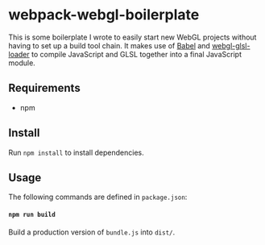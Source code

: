 # webpack-webgl-boilerplate

This is some boilerplate I wrote to easily start new WebGL projects without having to set up a build
tool chain. It makes use of [Babel](https://github.com/babel/babel-loader) and
[webgl-glsl-loader](https://github.com/grieve/webpack-glsl-loader) to compile JavaScript and GLSL
together into a final JavaScript module.

## Requirements

* npm

## Install

Run `npm install` to install dependencies.

## Usage

The following commands are defined in `package.json`:

#### `npm run build`

Build a production version of `bundle.js` into `dist/`.
